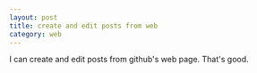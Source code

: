 ```yaml
---
layout: post
title: create and edit posts from web
category: web
---
```


I can create and edit posts from github's web page.
That's good.

